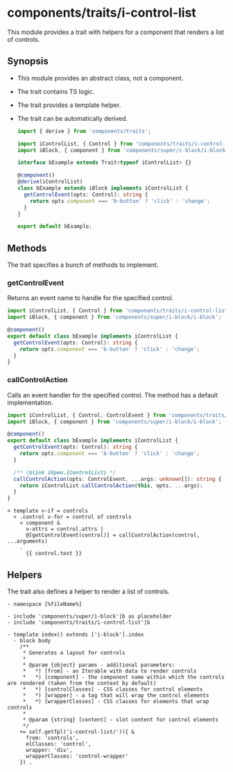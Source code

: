 # components/traits/i-control-list

This module provides a trait with helpers for a component that renders a list of controls.

## Synopsis

* This module provides an abstract class, not a component.

* The trait contains TS logic.

* The trait provides a template helper.

* The trait can be automatically derived.

  ```typescript
  import { derive } from 'components/traits';

  import iControlList, { Control } from 'components/traits/i-control-list/i-control-list';
  import iBlock, { component } from 'components/super/i-block/i-block';

  interface bExample extends Trait<typeof iControlList> {}

  @component()
  @derive(iControlList)
  class bExample extends iBlock implements iControlList {
    getControlEvent(opts: Control): string {
      return opts.component === 'b-button' ? 'click' : 'change';
    }
  }

  export default bExample;
  ```

## Methods

The trait specifies a bunch of methods to implement.

### getControlEvent

Returns an event name to handle for the specified control.

```typescript
import iControlList, { Control } from 'components/traits/i-control-list/i-control-list';
import iBlock, { component } from 'components/super/i-block/i-block';

@component()
export default class bExample implements iControlList {
  getControlEvent(opts: Control): string {
    return opts.component === 'b-button' ? 'click' : 'change';
  }
}
```

### callControlAction

Calls an event handler for the specified control.
The method has a default implementation.

```typescript
import iControlList, { Control, ControlEvent } from 'components/traits/i-control-list/i-control-list';
import iBlock, { component } from 'components/super/i-block/i-block';

@component()
export default class bExample implements iControlList {
  getControlEvent(opts: Control): string {
    return opts.component === 'b-button' ? 'click' : 'change';
  }

  /** {@link iOpen.iControlList} */
  callControlAction(opts: ControlEvent, ...args: unknown[]): string {
    return iControlList.callControlAction(this, opts, ...args);
  }
}
```

```
< template v-if = controls
  < .control v-for = control of controls
    < component &
      v-attrs = control.attrs |
      @[getControlEvent(control)] = callControlAction(control, ...arguments)
    .
      {{ control.text }}
```

## Helpers

The trait also defines a helper to render a list of controls.

```
- namespace [%fileName%]

- include 'components/super/i-block'|b as placeholder
- include 'components/traits/i-control-list'|b

- template index() extends ['i-block'].index
  - block body
    /**
     * Generates a layout for controls
     *
     * @param {object} params - additional parameters:
     *   *) [from] - an Iterable with data to render controls
     *   *) [component] - the component name within which the controls are rendered (taken from the context by default)
     *   *) [controlClasses] - CSS classes for control elements
     *   *) [wrapper] - a tag that will wrap the control elements
     *   *) [wrapperClasses] - CSS classes for elements that wrap controls
     *
     * @param {string} [content] - slot content for control elements
     */
    += self.getTpl('i-control-list/')({ &
      from: 'controls',
      elClasses: 'control',
      wrapper: 'div',
      wrapperClasses: 'control-wrapper'
    }) .
```
